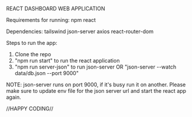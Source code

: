 REACT DASHBOARD WEB APPLICATION

Requirements for running:
npm react

Dependencies:
tailswind
json-server
axios
react-router-dom


Steps to run the app:
1. Clone the repo
2. "npm run start" to run the react application
3. "npm run server-json" to run json-server OR "json-server --watch data/db.json --port 9000"

NOTE: json-server runs on port 9000, if it's busy run it on another. Please make sure to update env file for the json server url and start the react app again.




//HAPPY CODING//